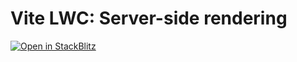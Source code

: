 # Vite LWC: Server-side rendering

[![Open in StackBlitz](https://developer.stackblitz.com/img/open_in_stackblitz.svg)](https://stackblitz.com/github/cardoso/vite-plugin-lwc/tree/main/examples/ssr)

